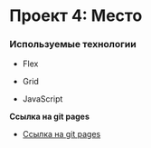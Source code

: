 # Проект 4: Место

### Используемые технологии

* Flex
* Grid

* JavaScript

**Сcылка на git pages**

* [Ссылка на git pages](https://slonpro.github.io/mesto/index.html)



